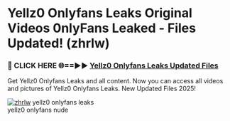 # Yellz0 Onlyfans Leaks Original Videos 0nlyFans Leaked - Files Updated! (zhrlw)

<h3>🔴 CLICK HERE 🌐==►► <a href="https://tinyurl.com/4seja8ks" rel="nofollow">Yellz0 Onlyfans Leaks Updated Files</a></h3>

Get Yellz0 Onlyfans Leaks and all content. Now you can access all videos and pictures of Yellz0 Onlyfans Leaks. New Updated Files 2025!

[![zhrlw](https://i.imgur.com/EWjZXRe.gif)](https://tinyurl.com/4seja8ks)
yellz0 onlyfans leaks<br>
yellz0 onlyfans nude